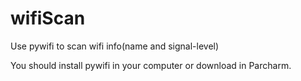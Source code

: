 # wifiScan

Use pywifi to scan wifi info(name and signal-level)

You should install pywifi in your computer or download in Parcharm.
